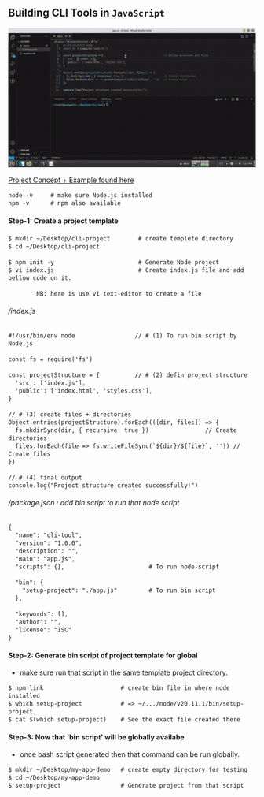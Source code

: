 ## Building CLI Tools in `JavaScript`

![output](https://github.com/JavaScriptForEverything/building-cli-tool-by-nodejs/blob/main/output.gif)



[Project Concept + Example found here](https://dev.to/shreshthgoyal/a-guide-to-building-cli-tools-in-javascript-28nn)


```
node -v 	# make sure Node.js installed
npm -v 	    # npm also available
```

#### Step-1: Create a project template

``` 
$ mkdir ~/Desktop/cli-project        # create templete directory
$ cd ~/Desktop/cli-project

$ npm init -y                        # Generate Node project
$ vi index.js                        # Create index.js file and add bellow code on it.

        NB: here is use vi text-editor to create a file
```

###### /index.js 
```
#!/usr/bin/env node                 // # (1) To run bin script by Node.js

const fs = require('fs')

const projectStructure = {          // # (2) defin project structure
  'src': ['index.js'],
  'public': ['index.html', 'styles.css'],
}

// # (3) create files + directories
Object.entries(projectStructure).forEach(([dir, files]) => {
  fs.mkdirSync(dir, { recursive: true })                // Create directories
  files.forEach(file => fs.writeFileSync(`${dir}/${file}`, '')) // Create files
})

// # (4) final output
console.log("Project structure created successfully!")
```


###### /package.json    : add bin script to run that node script 
```
{
  "name": "cli-tool",
  "version": "1.0.0",
  "description": "",
  "main": "app.js",
  "scripts": {},                        # To run node-script

  "bin": {
    "setup-project": "./app.js"         # To run bin script
  },

  "keywords": [],
  "author": "",
  "license": "ISC"
}
```



#### Step-2: Generate bin script of project template for global 
- make sure run that script in the same template project directory.

```
$ npm link                      # create bin file in where node installed
$ which setup-project 	        # => ~/.../node/v20.11.1/bin/setup-project
$ cat $(which setup-project) 	# See the exact file created there
```



#### Step-3: Now that 'bin script' will be globally availabe 
- once bash script generated then that command can be run globally.

```
$ mkdir ~/Desktop/my-app-demo 	# create empty directory for testing
$ cd ~/Desktop/my-app-demo 	
$ setup-project 	            # Generate project from that script 
```